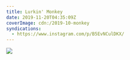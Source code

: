 ```yaml
---
title: Lurkin' Monkey
date: 2019-11-20T04:35:09Z
coverImage: cdn:/2019-10-monkey
syndications:
  - https://www.instagram.com/p/B5EvNCulDKX/
---
```


![](cdn:/2019-10-monkey?class=fw)
